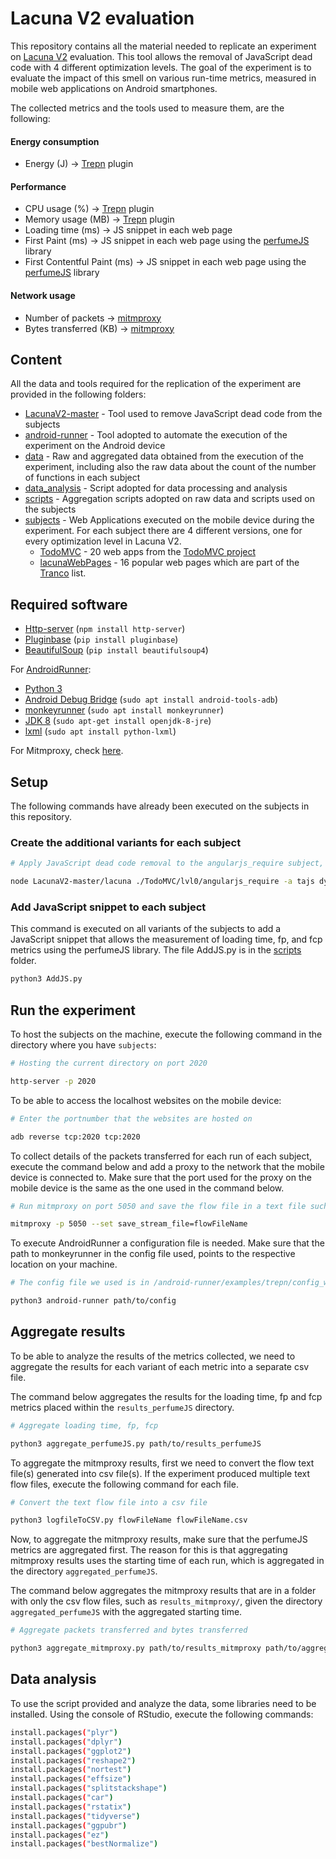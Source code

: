 # Lacuna V2 evaluation 
This repository contains all the material needed to replicate an experiment on [Lacuna V2](https://github.com/S2-group/Lacuna) evaluation. This tool allows the removal of JavaScript dead code with 4 different optimization levels. The goal of the experiment is to evaluate the impact of this smell on various run-time metrics, measured in mobile web applications on Android smartphones. 

The collected metrics and the tools used to measure them, are the following: 
#### Energy consumption
* Energy (J) -> [Trepn](https://github.com/S2-group/Lacuna-evaluation/tree/main/android-runner/AndroidRunner/Plugins/trepn) plugin

#### Performance
* CPU usage (%) -> [Trepn](https://github.com/S2-group/Lacuna-evaluation/tree/main/android-runner/AndroidRunner/Plugins/trepn) plugin
* Memory usage (MB) -> [Trepn](https://github.com/S2-group/Lacuna-evaluation/tree/main/android-runner/AndroidRunner/Plugins/trepn) plugin
* Loading time (ms) -> JS snippet in each web page
* First Paint (ms) -> JS snippet in each web page using the [perfumeJS](https://zizzamia.github.io/perfume/) library
* First Contentful Paint (ms) -> JS snippet in each web page using the [perfumeJS](https://zizzamia.github.io/perfume/) library

#### Network usage
* Number of packets -> [mitmproxy](https://mitmproxy.org/)
* Bytes transferred (KB) -> [mitmproxy](https://mitmproxy.org/)

## Content
All the data and tools required for the replication of the experiment are provided in the following folders: 

* [LacunaV2-master](https://github.com/S2-group/Lacuna-evaluation/tree/main/LacunaV2-master) - Tool used to remove JavaScript dead code from the subjects
* [android-runner](https://github.com/S2-group/Lacuna-evaluation/tree/main/android-runner) - Tool adopted to automate the execution of the experiment on the Android device
* [data](https://github.com/S2-group/Lacuna-evaluation/tree/main/data) - Raw and aggregated data obtained from the execution of the experiment, including also the raw data about the count of the number of functions in each subject
* [data_analysis](https://github.com/S2-group/Lacuna-evaluation/tree/main/data_analysis) - Script adopted for data processing and analysis
* [scripts](https://github.com/S2-group/Lacuna-evaluation/tree/main/scripts) - Aggregation scripts adopted on raw data and scripts used on the subjects
* [subjects](https://github.com/S2-group/Lacuna-evaluation/tree/main/subjects) - Web Applications executed on the mobile device during the experiment. For each subject there are 4 different versions, one for every optimization level in Lacuna V2. 
	* [TodoMVC](https://github.com/S2-group/Lacuna-evaluation/tree/main/subjects/TodoMVC) - 20 web apps from the [TodoMVC project](https://todomvc.com/)  
	* [lacunaWebPages](https://github.com/S2-group/Lacuna-evaluation/tree/main/subjects/lacunaWebPages) - 16 popular web pages which are part of the [Tranco](https://tranco-list.eu/) list.

## Required software
* [Http-server](https://www.npmjs.com/package/http-server) (`npm install http-server`)
* [Pluginbase](https://pypi.org/project/pluginbase/) (`pip install pluginbase`)
* [BeautifulSoup](https://pypi.org/project/beautifulsoup4/) (`pip install beautifulsoup4`)

For [AndroidRunner](https://github.com/S2-group/android-runner):
* [Python 3](https://www.python.org/downloads/)
* [Android Debug Bridge](https://developer.android.com/studio/command-line/adb) (`sudo apt install android-tools-adb`)
* [monkeyrunner](https://developer.android.com/studio/test/monkeyrunner) (`sudo apt install monkeyrunner`) 
* [JDK 8](https://openjdk.java.net/install/) (`sudo apt-get install openjdk-8-jre`)
* [lxml](https://lxml.de/installation.html) (`sudo apt install python-lxml`)

For Mitmproxy, check [here](https://docs.mitmproxy.org/stable/overview-installation/).

## Setup
The following commands have already been executed on the subjects in this repository.

### Create the additional variants for each subject
```bash
# Apply JavaScript dead code removal to the angularjs_require subject, using the analyzers tajs and dynamic and optimization level 2

node LacunaV2-master/lacuna ./TodoMVC/lvl0/angularjs_require -a tajs dynamic -o 2 -d ./TodoMVC/lvl2/angularjs_require -f
```

### Add JavaScript snippet to each subject
This command is executed on all variants of the subjects to add a JavaScript snippet that allows the measurement of loading time, fp, and fcp metrics using the perfumeJS library. The file AddJS.py is in the [scripts](https://github.com/S2-group/Lacuna-evaluation/tree/main/scripts) folder.

```bash
python3 AddJS.py
```

## Run the experiment

To host the subjects on the machine, execute the following command in the directory where you have `subjects`:
```bash
# Hosting the current directory on port 2020

http-server -p 2020
```

To be able to access the localhost websites on the mobile device:
```bash
# Enter the portnumber that the websites are hosted on

adb reverse tcp:2020 tcp:2020
```

To collect details of the packets transferred for each run of each subject, execute the command below and add a proxy to the network that the mobile device is connected to. Make sure that the port used for the proxy on the mobile device is the same as the one used in the command below.
```bash
# Run mitmproxy on port 5050 and save the flow file in a text file such as flowFileName

mitmproxy -p 5050 --set save_stream_file=flowFileName
```

To execute AndroidRunner a configuration file is needed. Make sure that the path to monkeyrunner in the config file used, points to the respective location on your machine.
```bash
# The config file we used is in /android-runner/examples/trepn/config_webfinal.json

python3 android-runner path/to/config
```

## Aggregate results
To be able to analyze the results of the metrics collected, we need to aggregate the results for each variant of each metric into a separate csv file. 

The command below aggregates the results for the loading time, fp and fcp metrics placed within the `results_perfumeJS` directory.

```bash
# Aggregate loading time, fp, fcp 

python3 aggregate_perfumeJS.py path/to/results_perfumeJS
```

To aggregate the mitmproxy results, first we need to convert the flow text file(s) generated into csv file(s). If the experiment produced multiple text flow files, execute the following command for each file.

```bash
# Convert the text flow file into a csv file

python3 logfileToCSV.py flowFileName flowFileName.csv
```

Now, to aggregate the mitmproxy results, make sure that the perfumeJS metrics are aggregated first. The reason for this is that aggregating mitmproxy results uses the starting time of each run, which is aggregated in the directory `aggregated_perfumeJS`. 

The command below aggregates the mitmproxy results that are in a folder with only the csv flow files, such as `results_mitmproxy/`, given the directory `aggregated_perfumeJS` with the aggregated starting time.

```bash
# Aggregate packets transferred and bytes transferred 

python3 aggregate_mitmproxy.py path/to/results_mitmproxy path/to/aggregated_perfumeJS
```

## Data analysis 
To use the script provided and analyze the data, some libraries need to be installed. Using the console of RStudio, execute the following commands:

```bash
install.packages("plyr")
install.packages("dplyr")
install.packages("ggplot2")
install.packages("reshape2")
install.packages("nortest")
install.packages("effsize")
install.packages("splitstackshape")
install.packages("car")
install.packages("rstatix")
install.packages("tidyverse")
install.packages("ggpubr")
install.packages("ez")
install.packages("bestNormalize")
```



